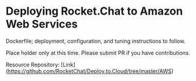 # Deploying Rocket.Chat to Amazon Web Services

Dockerfile; deployment, configuration, and tuning instructions to follow.

Place holder only at this time.  Please submit PR if you have contributions.

Resource Repository: [Link] (https://github.com/RocketChat/Deploy.to.Cloud/tree/master/AWS)
